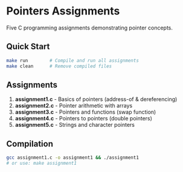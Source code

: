 # Pointers Assignments

Five C programming assignments demonstrating pointer concepts.

## Quick Start

```bash
make run        # Compile and run all assignments
make clean      # Remove compiled files
```

## Assignments

1. **assignment1.c** - Basics of pointers (address-of & dereferencing)
2. **assignment2.c** - Pointer arithmetic with arrays
3. **assignment3.c** - Pointers and functions (swap function)
4. **assignment4.c** - Pointers to pointers (double pointers)
5. **assignment5.c** - Strings and character pointers

## Compilation

```bash
gcc assignment1.c -o assignment1 && ./assignment1
# or use: make assignment1
```
